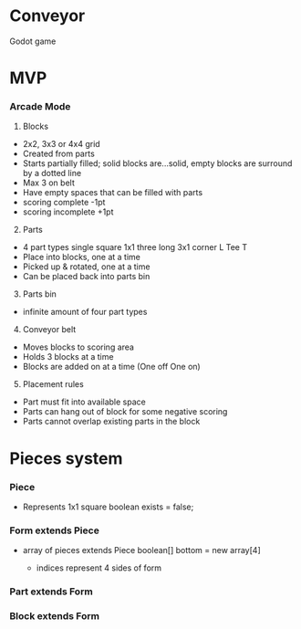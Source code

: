 # Conveyor
Godot game

# MVP

### Arcade Mode

1. Blocks
  * 2x2, 3x3 or 4x4 grid
  * Created from parts
  * Starts partially filled; solid blocks are...solid, empty blocks are surround by a dotted line
  * Max 3 on belt
  * Have empty spaces that can be filled with parts
  * scoring complete -1pt
  * scoring incomplete +1pt

2. Parts
  * 4 part types
    single square 1x1
    three long 3x1
    corner L
    Tee T
  * Place into blocks, one at a time
  * Picked up & rotated, one at a time
  * Can be placed back into parts bin

3. Parts bin
  * infinite amount of four  part types

4. Conveyor belt
  * Moves blocks to scoring area
  * Holds 3 blocks at a time
  * Blocks are added on at a time (One off One on)

5. Placement rules
  * Part must fit into available space
  * Parts can hang out of block for some negative scoring
  * Parts cannot overlap existing parts in the block

# Pieces system

### Piece
- Represents 1x1 square
boolean exists = false;

### Form extends Piece
- array of pieces
extends Piece
boolean[] bottom = new array<boolean>[4]
  * indices represent 4 sides of form

### Part extends Form


### Block extends Form





